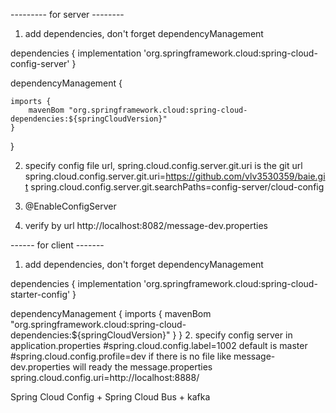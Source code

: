 --------- for server --------
1. add dependencies, don't forget dependencyManagement

dependencies {
    implementation 'org.springframework.cloud:spring-cloud-config-server'
}

dependencyManagement {

    imports {
        mavenBom "org.springframework.cloud:spring-cloud-dependencies:${springCloudVersion}"
    }
}

2. specify config file url, spring.cloud.config.server.git.uri is the git url
spring.cloud.config.server.git.uri=https://github.com/vlv3530359/baie.git
spring.cloud.config.server.git.searchPaths=config-server/cloud-config

3. @EnableConfigServer

4. verify by url
http://localhost:8082/message-dev.properties


------ for client -------
1. add dependencies, don't forget dependencyManagement

dependencies {
    implementation 'org.springframework.cloud:spring-cloud-starter-config'
}

dependencyManagement {
    imports {
        mavenBom "org.springframework.cloud:spring-cloud-dependencies:${springCloudVersion}"
    }
}
2. specify config server in application.properties
#spring.cloud.config.label=1002  default is master
#spring.cloud.config.profile=dev  if there is no file like message-dev.properties will ready the message.properties
spring.cloud.config.uri=http://localhost:8888/


Spring Cloud Config + Spring Cloud Bus + kafka
